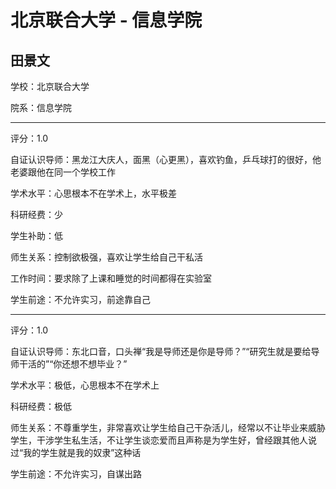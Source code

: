 # 北京联合大学 - 信息学院

## 田景文

学校：北京联合大学

院系：信息学院

* * *

评分：1.0

自证认识导师：黑龙江大庆人，面黑（心更黑），喜欢钓鱼，乒乓球打的很好，他老婆跟他在同一个学校工作

学术水平：心思根本不在学术上，水平极差

科研经费：少

学生补助：低

师生关系：控制欲极强，喜欢让学生给自己干私活

工作时间：要求除了上课和睡觉的时间都得在实验室

学生前途：不允许实习，前途靠自己

* * *

评分：1.0

自证认识导师：东北口音，口头禅“我是导师还是你是导师？”“研究生就是要给导师干活的”“你还想不想毕业？”

学术水平：极低，心思根本不在学术上

科研经费：极低

师生关系：不尊重学生，非常喜欢让学生给自己干杂活儿，经常以不让毕业来威胁学生，干涉学生私生活，不让学生谈恋爱而且声称是为学生好，曾经跟其他人说过“我的学生就是我的奴隶”这种话

学生前途：不允许实习，自谋出路